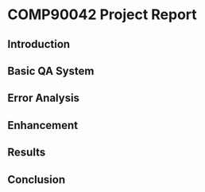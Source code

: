# COMP90042 Project Report

## Introduction

## Basic QA System

## Error Analysis

## Enhancement

## Results

## Conclusion
